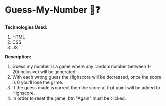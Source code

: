 # Guess-My-Number 💭❓
**Technologies Used:** 
1. HTML
2. CSS
3. JS

**Description:**
1. Guess my number is a game where any random number between 1-20(inclusive) will be generated.
2. With each wrong guess the Highscore will be decreased, once the score is 0 you'll lose the game.
3. If the guess made is correct then the score at that point will be added to Highscore.
4. In order to reset the game, btn "Again" must be clicked.
